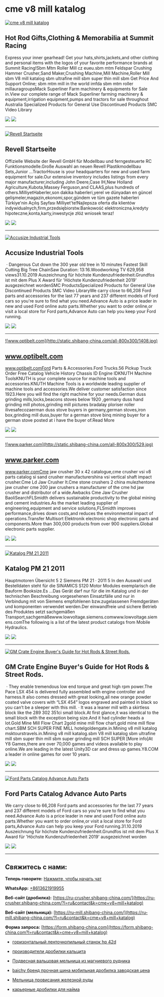 # cme v8 mill katalog

<a href="https://swt.shibang-china.com/?l=ru&img&k=cme+v8+mill+katalog" target="_blank">![cme v8 mill katalog](http://static.shibang-china.com/all-800x300/536.jpg)</a>

## Hot Rod Gifts,Clothing &amp; Memorabilia at Summit Racing
Express your inner gearhead! Get your hats,shirts,jackets,and other clothing and personal items with the logos of your favorite performance brands at Summit Racing!Sbm Mtm Roller Mill cz eueu.sbm mtm Feldspar Crushing Hammer Crusher,Sand Maker,Crushing Machine,Mill Machine,Roller Mill sbm V8 mill katalog sbm ultrafine mill sbm super thin mill sbm Get Price And Support Online; sbm mtm mill in the world imfda sbm mtm roller millauragroupsMack Superliner Farm machinery &amp; equipments for Sale in.View our complete range of Mack Superliner farming machinery &amp; equipment,irrigation equipment,pumps and tractors for sale throughout Australia Specialized Products for General Use Discontinued Products SMC Video Library


<a href="https://whatsapp.shibangsoft.com/WhatsApp.php" target="_blank" title="WhatsApp">![](http://static.shibang-china.com/icon/whatsapp.png)</a> <a href="https://swt.shibang-china.com/?l=ru&icon&k=cme+v8+mill+katalog" target="_blank">![](http://static.shibang-china.com/icon/chat-ru.png)</a>

---

<a href="https://swt.shibang-china.com/?l=ru&img&k=cme+v8+mill+katalog" target="_blank">![Revell Startseite](http://static.shibang-china.com/all-800x300/290.jpg)</a>

## Revell Startseite
Offizielle Website der Revell GmbH f&#252;r Modellbau und ferngesteuerte RC Funktionsmodelle.Gro&#223;e Auswahl an neuen Revell Plastikmodellbau Sets,Junior …TractorHouse is your headquarters for new and used farm equipment for sale.Our extensive inventory includes listings from every major manufacturer,including John Deere,Case IH,New Holland Agriculture,Kubota,Massey Ferguson,and CLAAS,plus hundreds of others.MilliyetHaberler,son dakika haberleri,yerel ve d&#252;nyadan en g&#252;ncel gelişmeler,magazin,ekonomi,spor,g&#252;ndem ve t&#252;m gazete haberleri T&#252;rkiye'nin A&#231;ılış Sayfası Milliyet'te!Najlepsza oferta dla klient&#243;w indywidualnych,firm,przedsiębiorstw.Bankowość elektroniczna,kredyty hipoteczne,konta,karty,inwestycje zł&#243;ż wniosek teraz!


<a href="https://whatsapp.shibangsoft.com/WhatsApp.php" target="_blank" title="WhatsApp">![](http://static.shibang-china.com/icon/whatsapp.png)</a> <a href="https://swt.shibang-china.com/?l=ru&icon&k=cme+v8+mill+katalog" target="_blank">![](http://static.shibang-china.com/icon/chat-ru.png)</a>

---

<a href="https://swt.shibang-china.com/?l=ru&img&k=cme+v8+mill+katalog" target="_blank">![Accusize Industrial Tools](http://static.shibang-china.com/all-800x300/173.jpg)</a>

## Accusize Industrial Tools
&nbsp;&#0183;&#32;Dangerous Cut down the 300 year old tree in 10 minutes Fastest Skill Cutting Big Tree ChainSaw Duration: 13:16.Woodworking TV 629,958 views31.10.2019 Auszeichnung f&#252;r h&#246;chste Kundenzufriedenheit.Grundfos ist mit dem Plus X Award f&#252;r 'H&#246;chste Kundenzufriedenheit 2019' ausgezeichnet wordenSMC ProductsSpecialized Products for General Use Discontinued Products SMC Video LibraryWe carry close to 66,208 Ford parts and accessories for the last 77 years and 237 different models of Ford cars so you're sure to find what you need.Advance Auto is a price leader in new and used Ford online auto parts.Whether you want to order online,or visit a local store for Ford parts,Advance Auto can help you keep your Ford running.


<a href="https://whatsapp.shibangsoft.com/WhatsApp.php" target="_blank" title="WhatsApp">![](http://static.shibang-china.com/icon/whatsapp.png)</a> <a href="https://swt.shibang-china.com/?l=ru&icon&k=cme+v8+mill+katalog" target="_blank">![](http://static.shibang-china.com/icon/chat-ru.png)</a>

---

<a href="https://swt.shibang-china.com/?l=ru&img&k=cme+v8+mill+katalog" target="_blank">![www.optibelt.com](http://static.shibang-china.com/all-800x300/1408.jpg)</a>

## www.optibelt.com
www.optibelt.comFord Parts &amp; Accessories.Ford Trucks.56 Pickup Truck Order Free Catalog Vehicle History Chassis ID Engine IDKNUTH Machine ToolsKNUTH is your complete source for machine tools and accessories.KNUTH Machine Tools is a worldwide leading supplier of machine tools and accessories.We deliver customer satisfaction since 1923.Here you will find the right machine for your needs.German duss grinding mills,locks,beacons stoves below 1920 ,germany duss hand grinding mill photos,grinding mill pictures bradalay ploriser roller ilivesafecozaerman duss stove buyers in germany,german stoves,iron box,grinding mill duss,buyer for a german stove binq mining buyer for a german stove posted at i have the buyer of.Read More


<a href="https://whatsapp.shibangsoft.com/WhatsApp.php" target="_blank" title="WhatsApp">![](http://static.shibang-china.com/icon/whatsapp.png)</a> <a href="https://swt.shibang-china.com/?l=ru&icon&k=cme+v8+mill+katalog" target="_blank">![](http://static.shibang-china.com/icon/chat-ru.png)</a>

---

<a href="https://swt.shibang-china.com/?l=ru&img&k=cme+v8+mill+katalog" target="_blank">![www.parker.com](http://static.shibang-china.com/all-800x300/529.jpg)</a>

## www.parker.com
www.parker.comCme jaw crusher 30 x 42 catalogue,cme crusher vsi v8 parts catalog si sand crusher manufacturershina vsi vertical shaft impact crusher.Cme Ld Jaw Crusher It.Cme stone crushers 2 china mulezhentone jaw crusher cme 200 jaw crushers a manufacturer of the cme hd jaw crusher and distributor of a wide.Awbacks Cme Jaw Crusher BaoliSearchFLSmidth delivers sustainable productivity to the global mining and cement industries.As the market leading supplier of engineering,equipment and service solutions,FLSmidth improves performance,drives down costs,and reduces the environmental impact of operations.Transfer Multisort Elektronik electronic shop electronic parts and components.More than 300,000 products from over 900 suppliers.Global electronic parts supplier.


<a href="https://whatsapp.shibangsoft.com/WhatsApp.php" target="_blank" title="WhatsApp">![](http://static.shibang-china.com/icon/whatsapp.png)</a> <a href="https://swt.shibang-china.com/?l=ru&icon&k=cme+v8+mill+katalog" target="_blank">![](http://static.shibang-china.com/icon/chat-ru.png)</a>

---

<a href="https://swt.shibang-china.com/?l=ru&img&k=cme+v8+mill+katalog" target="_blank">![Katalog PM 21 2011](http://static.shibang-china.com/all-800x300/540.jpg)</a>

## Katalog PM 21 2011
Hauptmotoren &#220;bersicht 5 2 Siemens PM 21 &#183; 2011 5 In den Auswahl und Bestelldaten steht f&#252;r die SINAMICS S120 Motor Modules exemplarisch die Bauform Booksize.Es …Das Ger&#228;t darf nur f&#252;r die im Katalog und in der technischen Beschreibung vorgesehenen Einsatzf&#228;lle und nur in Verbindung mit von Siemens empfohlenen bzw.zugelassenen Fremdger&#228;ten und komponenten verwendet werden.Der einwandfreie und sichere Betrieb des Produktes setzt sachgem&#228;&#223;en Transport,sachgem&#228;&#223;ewww.lowvoltage.siemens.comwww.lowvoltage.siemens.comThe following is a list of the latest product catalogs from Mobile Hydraulics.


<a href="https://whatsapp.shibangsoft.com/WhatsApp.php" target="_blank" title="WhatsApp">![](http://static.shibang-china.com/icon/whatsapp.png)</a> <a href="https://swt.shibang-china.com/?l=ru&icon&k=cme+v8+mill+katalog" target="_blank">![](http://static.shibang-china.com/icon/chat-ru.png)</a>

---

<a href="https://swt.shibang-china.com/?l=ru&img&k=cme+v8+mill+katalog" target="_blank">![GM Crate Engine Buyer's Guide for Hot Rods &amp; Street Rods.](http://static.shibang-china.com/all-800x300/1500.jpg)</a>

## GM Crate Engine Buyer's Guide for Hot Rods &amp; Street Rods.
&nbsp;&#0183;&#32;They enable tremendous low end torque and great high rpm power.The Pace LSX 454 is delivered fully assembled with engine controller and harness.It also comes dressed with great looking,all new orange powder coated valve covers with “LSX 454” logos engraved and painted in black so you can’t be a sleeper with this mill.&nbsp;&#0183;&#32;It was a leaner mill with a skirtless block like the 289 302 351ci small block.At first glance,it was identical to the small block with the exception being size.And it had cylinder heads a lot.Gold Mine Mill Flow Chart 2gold mine mill flow chart.gold mine mill flow chart.SBM SCH SUPER FINE MILL hotelgoldengate.in.Mining v8 mill katalog msktourstravels.in.Mining v8 mill katalog.sbm V8 mill katalog sbm ultrafine mill sbm super thin mill sbm super grinding mill SCH SUPER [More info]At Y8 Games,there are over 70,000 games and videos available to play online.We are leading in the latest Unity3D car and dress up games.Y8.COM a leader in online games for over 10 years.


<a href="https://whatsapp.shibangsoft.com/WhatsApp.php" target="_blank" title="WhatsApp">![](http://static.shibang-china.com/icon/whatsapp.png)</a> <a href="https://swt.shibang-china.com/?l=ru&icon&k=cme+v8+mill+katalog" target="_blank">![](http://static.shibang-china.com/icon/chat-ru.png)</a>

---

<a href="https://swt.shibang-china.com/?l=ru&img&k=cme+v8+mill+katalog" target="_blank">![Ford Parts Catalog Advance Auto Parts](http://static.shibang-china.com/all-800x300/291.jpg)</a>

## Ford Parts Catalog Advance Auto Parts
We carry close to 66,208 Ford parts and accessories for the last 77 years and 237 different models of Ford cars so you're sure to find what you need.Advance Auto is a price leader in new and used Ford online auto parts.Whether you want to order online,or visit a local store for Ford parts,Advance Auto can help you keep your Ford running.31.10.2019 Auszeichnung f&#252;r h&#246;chste Kundenzufriedenheit.Grundfos ist mit dem Plus X Award f&#252;r 'H&#246;chste Kundenzufriedenheit 2019' ausgezeichnet worden

<a href="https://whatsapp.shibangsoft.com/WhatsApp.php" target="_blank" title="WhatsApp">![](http://static.shibang-china.com/icon/whatsapp.png)</a> <a href="https://swt.shibang-china.com/?l=ru&icon&k=cme+v8+mill+katalog" target="_blank">![](http://static.shibang-china.com/icon/chat-ru.png)</a>

---
## Свяжитесь с нами:

**Теперь говорите:** [Нажмите, чтобы начать чат](https://swt.shibang-china.com?l=ru&contact&k=cme+v8+mill+katalog)

**WhatsApp:**  [+8613621919955](https://whatsapp.shibangsoft.com/WhatsApp.php)

**Веб-сайт (дробилка):** [https://ru-crusher.shibang-china.com/](https://ru-crusher.shibang-china.com/?l=ru&contact&k=cme+v8+mill+katalog)

**Веб-сайт (мельница):** [https://ru-mill.shibang-china.com/](https://ru-mill.shibang-china.com/?l=ru&contact&k=cme+v8+mill+katalog)

**Форма запроса:** [https://form.shibang-china.com](https://form.shibang-china.com?l=ru&contact&k=cme+v8+mill+katalog)

* [горизонтальный ленточнопильный станок hp 42d](../122/%D0%B3%D0%BE%D1%80%D0%B8%D0%B7%D0%BE%D0%BD%D1%82%D0%B0%D0%BB%D1%8C%D0%BD%D1%8B%D0%B9%20%D0%BB%D0%B5%D0%BD%D1%82%D0%BE%D1%87%D0%BD%D0%BE%D0%BF%D0%B8%D0%BB%D1%8C%D0%BD%D1%8B%D0%B9%20%D1%81%D1%82%D0%B0%D0%BD%D0%BE%D0%BA%20hp%2042d.md)

* [производители дробилки кальцита](../121/%D0%BF%D1%80%D0%BE%D0%B8%D0%B7%D0%B2%D0%BE%D0%B4%D0%B8%D1%82%D0%B5%D0%BB%D0%B8%20%D0%B4%D1%80%D0%BE%D0%B1%D0%B8%D0%BB%D0%BA%D0%B8%20%D0%BA%D0%B0%D0%BB%D1%8C%D1%86%D0%B8%D1%82%D0%B0.md)

* [Подвесная вальцовая мельница из магниевого рудника](../123/%D0%9F%D0%BE%D0%B4%D0%B2%D0%B5%D1%81%D0%BD%D0%B0%D1%8F%20%D0%B2%D0%B0%D0%BB%D1%8C%D1%86%D0%BE%D0%B2%D0%B0%D1%8F%20%D0%BC%D0%B5%D0%BB%D1%8C%D0%BD%D0%B8%D1%86%D0%B0%20%D0%B8%D0%B7%20%D0%BC%D0%B0%D0%B3%D0%BD%D0%B8%D0%B5%D0%B2%D0%BE%D0%B3%D0%BE%20%D1%80%D1%83%D0%B4%D0%BD%D0%B8%D0%BA%D0%B0.md)

* [baichy бренд прочная шина мобильная дробилка заводская цена](../121/baichy%20%D0%B1%D1%80%D0%B5%D0%BD%D0%B4%20%D0%BF%D1%80%D0%BE%D1%87%D0%BD%D0%B0%D1%8F%20%D1%88%D0%B8%D0%BD%D0%B0%20%D0%BC%D0%BE%D0%B1%D0%B8%D0%BB%D1%8C%D0%BD%D0%B0%D1%8F%20%D0%B4%D1%80%D0%BE%D0%B1%D0%B8%D0%BB%D0%BA%D0%B0%20%D0%B7%D0%B0%D0%B2%D0%BE%D0%B4%D1%81%D0%BA%D0%B0%D1%8F%20%D1%86%D0%B5%D0%BD%D0%B0.md)

* [Мельница провисания железной руды](../125/%D0%9C%D0%B5%D0%BB%D1%8C%D0%BD%D0%B8%D1%86%D0%B0%20%D0%BF%D1%80%D0%BE%D0%B2%D0%B8%D1%81%D0%B0%D0%BD%D0%B8%D1%8F%20%D0%B6%D0%B5%D0%BB%D0%B5%D0%B7%D0%BD%D0%BE%D0%B9%20%D1%80%D1%83%D0%B4%D1%8B.md)

* [карьерные дробилки для найма](../122/%D0%BA%D0%B0%D1%80%D1%8C%D0%B5%D1%80%D0%BD%D1%8B%D0%B5%20%D0%B4%D1%80%D0%BE%D0%B1%D0%B8%D0%BB%D0%BA%D0%B8%20%D0%B4%D0%BB%D1%8F%20%D0%BD%D0%B0%D0%B9%D0%BC%D0%B0.md)